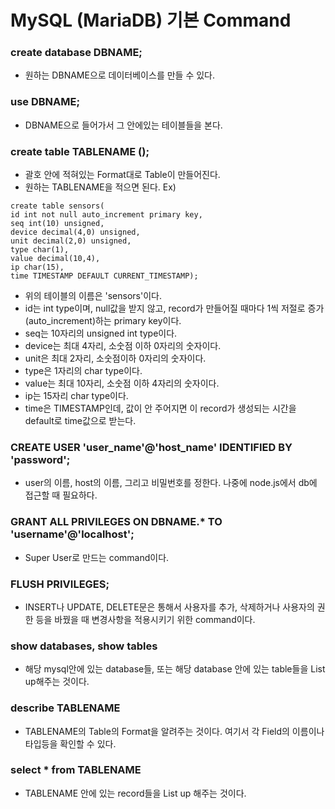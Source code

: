 MySQL (MariaDB) 기본 Command
=============================

### create database DBNAME; ###

* 원하는 DBNAME으로 데이터베이스를 만들 수 있다.

### use DBNAME; ###

* DBNAME으로 들어가서 그 안에있는 테이블들을 본다.

### create table TABLENAME (); ###

* 괄호 안에 적혀있는 Format대로 Table이 만들어진다.
* 원하는 TABLENAME을 적으면 된다.
Ex)
~~~
create table sensors(				
id int not null auto_increment primary key,
seq int(10) unsigned,				
device decimal(4,0) unsigned,
unit decimal(2,0) unsigned,
type char(1),
value decimal(10,4),
ip char(15),
time TIMESTAMP DEFAULT CURRENT_TIMESTAMP);
~~~
* 위의 테이블의 이름은 'sensors'이다.
* id는 int type이며, null값을 받지 않고, record가 만들어질 때마다 1씩 저절로 증가(auto\_increment)하는 primary key이다.
* seq는 10자리의 unsigned int type이다.
* device는 최대 4자리, 소숫점 이하 0자리의 숫자이다.
* unit은 최대 2자리, 소숫점이하 0자리의 숫자이다.
* type은 1자리의 char type이다.
* value는 최대 10자리, 소숫점 이하 4자리의 숫자이다.
* ip는 15자리 char type이다.
* time은 TIMESTAMP인데, 값이 안 주어지면 이 record가 생성되는 시간을 default로 time값으로 받는다.

### CREATE USER 'user\_name'@'host\_name' IDENTIFIED BY 'password'; ###

* user의 이름, host의 이름, 그리고 비밀번호를 정한다. 나중에 node.js에서 db에 접근할 때 필요하다.

### GRANT ALL PRIVILEGES ON DBNAME.\* TO 'username'@'localhost'; ###

* Super User로 만드는 command이다.

### FLUSH PRIVILEGES; ###

* INSERT나 UPDATE, DELETE문은 통해서 사용자를 추가, 삭제하거나 사용자의 권한 등을 바꿨을 때 변경사항을 적용시키기 위한 command이다.

### show databases, show tables ###

* 해당 mysql안에 있는 database들, 또는 해당 database 안에 있는 table들을 List up해주는 것이다.

### describe TABLENAME ###

* TABLENAME의 Table의 Format을 알려주는 것이다. 여기서 각 Field의 이름이나 타입등을 확인할 수 있다.

### select * from TABLENAME ###

* TABLENAME 안에 있는 record들을 List up 해주는 것이다.
